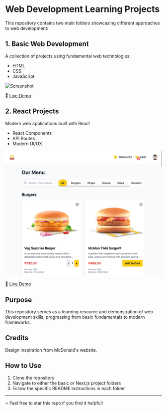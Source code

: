 # Web Development Learning Projects

This repository contains two main folders showcasing different approaches to web development:

## 1. Basic Web Development

A collection of projects using fundamental web technologies:

- HTML
- CSS
- JavaScript

![Screenshot](https://raw.githubusercontent.com/sonimohit481/VIRTUAL-MCDONALD-S/blob/main/Basic/image/mobal.png)

🔗 [Live Demo](https://virtual-mcdonald-clone-01.netlify.app/)

## 2. React Projects

Modern web applications built with React

- React Components
- API Routes
- Modern UI/UX

![Screenshot](https://raw.githubusercontent.com/sonimohit481/VIRTUAL-MCDONALD-S/main/react-mc-app/public/home.png)

🔗 [Live Demo](https://mcdonaldclonereact01.netlify.app/)

## Purpose

This repository serves as a learning resource and demonstration of web development skills, progressing from basic fundamentals to modern frameworks.

## Credits

Design inspiration from McDonald's website.

## How to Use

1. Clone the repository
2. Navigate to either the basic or Next.js project folders
3. Follow the specific README instructions in each folder

---

⭐ Feel free to star this repo if you find it helpful!
